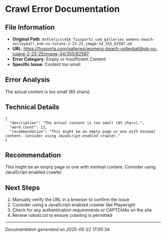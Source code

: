 # Crawl Error Documentation

## File Information
- **Original Path**: `Athletics\416_fiusports_com_galleries_womens-beach-volleyball_bvb-vs-tulane-2-25-25_image-34_355_62587.md`
- **URL**: https://fiusports.com/galleries/womens-beach-volleyball/bvb-vs-tulane-2-25-25/image-34/355/62587
- **Error Category**: Empty or Insufficient Content
- **Specific Issue**: Content too small

## Error Analysis
The actual content is too small (85 chars).

## Technical Details
```
{
  "description": "The actual content is too small (85 chars).",
  "word_count": 12,
  "recommendation": "This might be an empty page or one with minimal content. Consider using JavaScript-enabled crawler."
}
```

## Recommendation
This might be an empty page or one with minimal content. Consider using JavaScript-enabled crawler.

## Next Steps
1. Manually verify the URL in a browser to confirm the issue
2. Consider using a JavaScript-enabled crawler like Playwright
3. Check for any authentication requirements or CAPTCHAs on the site
4. Review robots.txt to ensure crawling is permitted

---
*Documentation generated on 2025-05-22 17:05:34*
